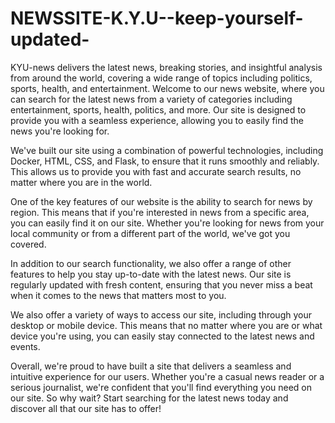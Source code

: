 # NEWSSITE-K.Y.U--keep-yourself-updated-
KYU-news delivers the latest news, breaking stories, and insightful analysis from around the world, covering a wide range of topics including politics, sports, health, and entertainment.
Welcome to our news website, where you can search for the latest news from a variety of categories including entertainment, sports, health, politics, and more. Our site is designed to provide you with a seamless experience, allowing you to easily find the news you're looking for.

We've built our site using a combination of powerful technologies, including Docker, HTML, CSS, and Flask, to ensure that it runs smoothly and reliably. This allows us to provide you with fast and accurate search results, no matter where you are in the world.

One of the key features of our website is the ability to search for news by region. This means that if you're interested in news from a specific area, you can easily find it on our site. Whether you're looking for news from your local community or from a different part of the world, we've got you covered.

In addition to our search functionality, we also offer a range of other features to help you stay up-to-date with the latest news. Our site is regularly updated with fresh content, ensuring that you never miss a beat when it comes to the news that matters most to you.

We also offer a variety of ways to access our site, including through your desktop or mobile device. This means that no matter where you are or what device you're using, you can easily stay connected to the latest news and events.

Overall, we're proud to have built a site that delivers a seamless and intuitive experience for our users. Whether you're a casual news reader or a serious journalist, we're confident that you'll find everything you need on our site. So why wait? Start searching for the latest news today and discover all that our site has to offer!


